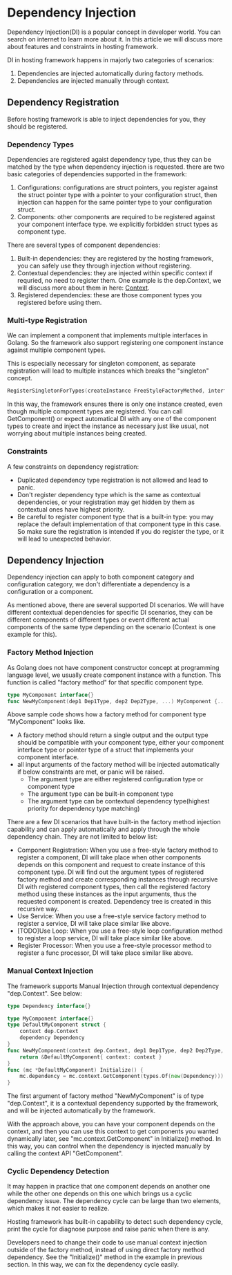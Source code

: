 # Dependency Injection

Dependency Injection(DI) is a popular concept in developer world. You can search on internet to learn more about it. In this article we will discuss more about features and constraints in hosting framework.



DI in hosting framework happens in majorly two categories of scenarios:

1. Dependencies are injected automatically during factory methods.
2. Dependencies are injected manually through context.



## Dependency Registration

Before hosting framework is able to inject dependencies for you, they should be registered.

### Dependency Types

Dependencies are registered agaist dependency type, thus they can be matched by the type when dependency injection is requested. there are two basic categories of dependencies supported in the framework:

1. Configurations: configurations are struct pointers, you register against the struct pointer type with a pointer to your configuration struct, then injection can happen for the same pointer type to your configuration struct.
2. Components: other components are required to be registered against your component interface type. we explicitly forbidden struct types as component type.

There are several types of component dependencies:

1. Built-in dependencies: they are registered by the hosting framework, you can safely use they through injection without registering.
2. Contextual dependencies: they are injected within specific context if requried, no need to register them. One example is the dep.Context,  we will discuss more about them in here: [Context](./Context.md).
3. Registered dependencies: these are those component types you registered before using them.



### Multi-type Registration

We can implement a component that implements multiple interfaces in Golang. So the framework also support registering one component instance against multiple component types.

This is especially necessary for singleton component, as separate registration will lead to multiple instances which breaks the "singleton" concept.

```go
RegisterSingletonForTypes(createInstance FreeStyleFactoryMethod, interfaceTypes ...types.DataType)
```

In this way, the framework ensures there is only one instance created, even though multiple component types are registered. You can call GetComponent() or expect automatical DI with any one of the component types to create and inject the instance as necessary just like usual, not worrying about multiple instances being created.



### Constraints

A few constraints on dependency registration:

- Duplicated dependency type registration is not allowed and lead to panic. 
- Don't register dependency type which is the same as contextual dependencies, or your registration may get hidden by them as contextual ones have highest priority.
- Be careful to register component type that is a built-in type: you may replace the default implementation of that component type in this case. So make sure the registration is intended if you do register the type, or it will lead to unexpected behavior. 



## Dependency Injection

Dependency injection can apply to both component category and configuration category, we don't differentiate a dependency is a configuration or a component. 

As mentioned above, there are several supported DI scenarios. We will have different contextual dependencies for specific DI scenarios, they can be different components of different types or event different actual components of the same type depending on the scenario (Context is one example for this).

### Factory Method Injection

As Golang does not have component constructor concept at programming language level, we usually create component instance with a function. This function is called "factory method" for that specific component type.

```go
type MyComponent interface{}
func NewMyComponent(dep1 Dep1Type, dep2 Dep2Type, ...) MyComponent {...}
```

Above sample code shows how a factory method for component type "MyComponent" looks like.

- A factory method should return a single output and the output type should be compatible with your component type, either your component interface type or pointer type of a struct that implements your component interface.
- all input arguments of the factory method will be injected automatically if below constraints are met, or panic will be raised.
  - The argument type are either registered configuration type or component type
  - The argument type can be built-in component type
  - The argument type can be contextual dependency type(highest priority for dependency type matching)



There are a few DI scenarios that have built-in the factory method injection capability and can apply automatically and apply through the whole dependency chain. They are not limited to below list:

- Component Registration: When you use a free-style factory method to register a component, DI will take place when other components depends on this component and request to create instance of this component type.  DI will find out the argument types of registered factory method and create corresponding instances through recursive DI with registered component types, then call the registered factory method using these instances as the input arguments, thus the requested component is created. Dependency tree is created in this recursive way.
- Use Service: When you use a free-style service factory method to register a service, DI will take place similar like above.
- [TODO]Use Loop: When you use a free-style loop configuration method to register a loop service, DI will take place similar like above.
- Register Processor: When you use a free-style processor method to register a func processor, DI will take place similar like above.



### Manual Context Injection 

The framework supports Manual Injection through contextual dependency "dep.Context". See below:

```go
type Dependency interface{}

type MyComponent interface{}
type DefaultMyComponent struct {
    context dep.Context
    dependency Dependency
}
func NewMyComponent(context dep.Context, dep1 Dep1Type, dep2 Dep2Type, ...) MyComponent {
    return &DefaultMyComponent{ context: context }
}
func (mc *DefaultMyComponent) Initialize() {
    mc.dependency = mc.context.GetComponent(types.Of(new(Dependency))).(Dependency)
}
```

The first argument of factory method "NewMyComponent" is of type "dep.Context", it is a contextual dependency supported by the framework, and will be injected automatically by the framework. 

With the approach above, you can have your component depends on the context, and then you can use this context to get components you wanted dynamically later, see "mc.context.GetComponent" in Initialize() method. In this way, you can control when the dependency is injected manually by calling the context API "GetComponent".



### Cyclic Dependency Detection

It may happen in practice that one component depends on another one while the other one depends on this one which brings us a cyclic dependency issue. The dependency cycle can be large than two elements, which makes it not easier to realize.

Hosting framework has built-in capability to detect such dependency cycle, print the cycle for diagnose purpose and raise panic when there is any.

Developers need to change their code to use manual context injection outside of the factory method, instead of using direct factory method dependency. See the "Initialize()" method in the example in previous section. In this way, we can fix the dependency cycle easily.